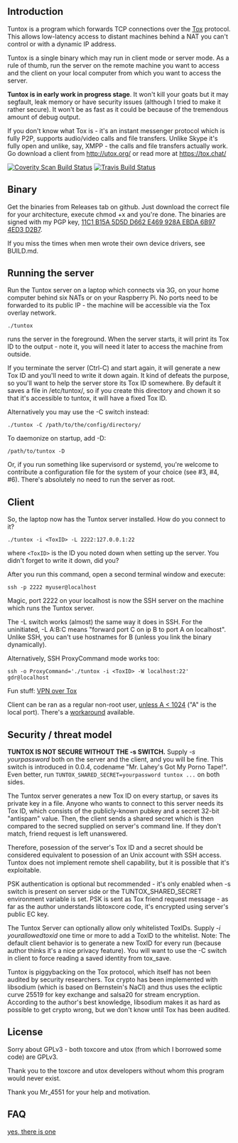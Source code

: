 ## Introduction

Tuntox is a program which forwards TCP connections over the [Tox](https://tox.chat/) protocol. This allows low-latency access to distant machines behind a NAT you can't control or with a dynamic IP address.

Tuntox is a single binary which may run in client mode or server mode. As a rule of thumb, run the server on the remote machine you want to access and the client on your local computer from which you want to access the server.

**Tuntox is in early work in progress stage**. It won't kill your goats but it may segfault, leak memory or have security issues (although I tried to make it rather secure). It won't be as fast as it could be because of the tremendous amount of debug output.

If you don't know what Tox is - it's an instant messenger protocol which is fully P2P, supports audio/video calls and file transfers. Unlike Skype it's fully open and unlike, say, XMPP - the calls and file transfers actually work. Go download a client from http://utox.org/ or read more at https://tox.chat/

[![Coverity Scan Build Status](https://scan.coverity.com/projects/5690/badge.svg)](https://scan.coverity.com/projects/5690) [![Travis Build Status](https://travis-ci.org/gjedeer/tuntox.svg?branch=master)](https://travis-ci.org/gjedeer/tuntox) 

## Binary

Get the binaries from Releases tab on github. Just download the correct file for your architecture, execute chmod +x and you're done. The binaries are signed with my PGP key, [11C1 B15A 5D5D D662 E469 928A EBDA 6B97 4ED3 D2B7](https://keybase.io/gdr).

If you miss the times when men wrote their own device drivers, see BUILD.md.

## Running the server

Run the Tuntox server on a laptop which connects via 3G, on your home computer behind six NATs or on your Raspberry Pi. No ports need to be forwarded to its public IP - the machine will be accessible via the Tox overlay network.

    ./tuntox

runs the server in the foreground. When the server starts, it will print its Tox ID to the output - note it, you will need it later to access the machine from outside.

If you terminate the server (Ctrl-C) and start again, it will generate a new Tox ID and you'll need to write it down again. It kind of defeats the purpose, so you'll want to help the server store its Tox ID somewhere. By default it saves a file in /etc/tuntox/, so if you create this directory and chown it so that it's accessible to tuntox, it will have a fixed Tox ID. 

Alternatively you may use the -C switch instead:

    ./tuntox -C /path/to/the/config/directory/

To daemonize on startup, add -D:

    /path/to/tuntox -D

Or, if you run something like supervisord or systemd, you're welcome to contribute a configuration file for the system of your choice (see #3, #4, #6). There's absolutely no need to run the server as root.

## Client

So, the laptop now has the Tuntox server installed. How do you connect to it?

	./tuntox -i <ToxID> -L 2222:127.0.0.1:22

where `<ToxID>` is the ID you noted down when setting up the server. You didn't forget to write it down, did you?

After you run this command, open a second terminal window and execute:

	ssh -p 2222 myuser@localhost

Magic, port 2222 on your localhost is now the SSH server on the machine which runs the Tuntox server.

The -L switch works (almost) the same way it does in SSH. For the uninitiated, -L A:B:C means "forward port C on ip B to port A on localhost". Unlike SSH, you can't use hostnames for B (unless you link the binary dynamically).

Alternatively, SSH ProxyCommand mode works too:

	ssh -o ProxyCommand='./tuntox -i <ToxID> -W localhost:22' gdr@localhost

Fun stuff: [VPN over Tox](VPN.md)

Client can be ran as a regular non-root user, [unless A < 1024](https://www.linuxquestions.org/linux/articles/Technical/Why_can_only_root_listen_to_ports_below_1024) ("A" is the local port). There's a [workaround](http://unix.stackexchange.com/a/10737) available.

## Security / threat model

**TUNTOX IS NOT SECURE WITHOUT THE -s SWITCH.** Supply *-s yourpassword* both on the server and the client, and you will be fine. This switch is introduced in 0.0.4, codename "Mr. Lahey's Got My Porno Tape!". Even better, run `TUNTOX_SHARED_SECRET=yourpassword tuntox ...` on both sides.

The Tuntox server generates a new Tox ID on every startup, or saves its private key in a file. Anyone who wants to connect to this server needs its Tox ID, which consists of the publicly-known pubkey and a secret 32-bit "antispam" value. Then, the client sends a shared secret which is then compared to the secred supplied on server's command line. If they don't match, friend request is left unanswered.

Therefore, posession of the server's Tox ID and a secret should be considered equivalent to posession of an Unix account with SSH access. Tuntox does not implement remote shell capability, but it is possible that it's exploitable.

PSK authentication is optional but recommended - it's only enabled when -s switch is present on server side or the TUNTOX_SHARED_SECRET environment variable is set. PSK is sent as Tox friend request message - as far as the author understands libtoxcore code, it's encrypted using server's public EC key.

The Tuntox Server can optionally allow only whitelisted ToxIDs. Supply *-i yourallowedtoxid* one time or more to add a ToxID to the whitelist. Note: The default client behavior is to generate a new ToxID for every run (because author thinks it's a nice privacy feature). You will want to use the -C switch in client to force reading a saved identity from tox_save.

Tuntox is piggybacking on the Tox protocol, which itself has not been audited by security researchers. Tox crypto has been implemented with libsodium (which is based on Bernstein's NaCl) and thus uses the ecliptic curve 25519 for key exchange and salsa20 for stream encryption. According to the author's best knowledge, libsodium makes it as hard as possible to get crypto wrong, but we don't know until Tox has been audited.

## License

Sorry about GPLv3 - both toxcore and utox (from which I borrowed some code) are GPLv3.

Thank you to the toxcore and utox developers without whom this program would never exist.

Thank you Mr_4551 for your help and motivation.

## FAQ

[yes, there is one](FAQ.md)
